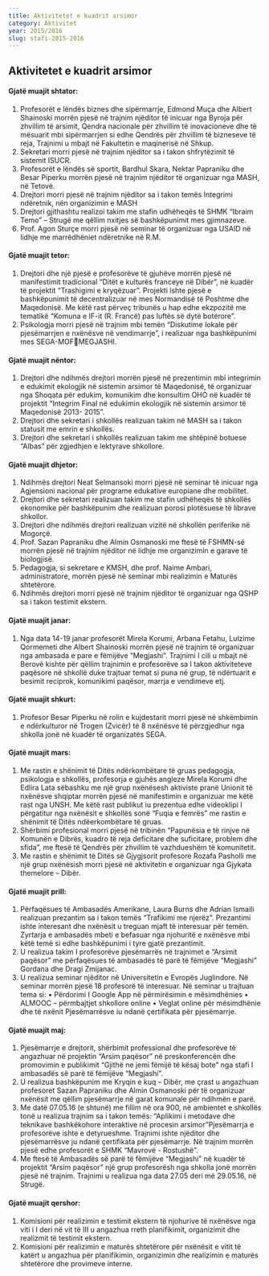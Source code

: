 ```yaml
---
title: Aktivitetet e kuadrit arsimor
category: Aktivitet
year: 2015/2016
slug: stafi-2015-2016
---
```


## Aktivitetet e kuadrit arsimor

#### Gjatë muajit shtator:

1. Profesorët e lëndës biznes dhe sipërmarrje, Edmond Muça dhe Albert
   Shainoski morrën pjesë në trajnim njëditor të inicuar nga Byroja për zhvillim të
   arsimit, Qendra nacionale për zhvillim të inovacioneve dhe të mësuarit mbi
   sipërmarrjen si edhe Qendrës për zhvillim të bizneseve të reja, Trajnimi u mbajt
   në Fakultetin e maqinerisë në Shkup.
2. Sekretari morri pjesë në trajnim njëditor sa i takon shfrytëzimit të sistemit ISUCR.
3. Profesorët e lëndës së sportit, Bardhul Skara, Nektar Papraniku dhe Besar
   Piperku morrën pjesë në trajnim njëditor të organizuar nga MASH, në Tetovë.
4. Drejtori morri pjesë në trajnim njëditor sa i takon temës Integrimi ndëretnik, nën
   organizimin e MASH
5. Drejtori gjithashtu realizoi takim me stafin udhëheqës të SHMK “Ibraim Temo” –
   Strugë me qëllim nxitjes së bashkëpunimit mes gjimnazeve.
6. Prof. Agon Sturçe morri pjesë në seminar të organizuar nga USAID në lidhje me
   marrëdhëniet ndëretnike në R.M.

#### Gjatë muajit tetor:

1. Drejtori dhe një pjesë e profesorëve të gjuhëve morrën pjesë në manifestimit
   tradicional “Ditët e kulturës franceye në Dibër”, në kuadër të projektit “Trashigimi
   e kryqëzuar”. Projekti ishte pjesë e bashkëpunimit të decentralizuar në mes
   Normandisë të Poshtme dhe Maqedonisë. Me këtë rast përveç tribunës u hap
   edhe ekzpozitë me tematikë “Komuna e IF-it (R. Francë) pas luftës së dytë
   botërore”.
2. Psikologja morri pjesë në trajnim mbi temën “Diskutime lokale për pjesëmarrjen e
   nxënësve në vendimarrje”, i realizuar nga bashkëpunimi mes SEGA-MOFMEGJASHI.

#### Gjatë muajit nëntor:

1. Drejtori dhe ndihmës drejtori morrën pjesë në prezentimin mbi integrimin e
   edukimit ekologjik në sistemin arsimor të Maqedonisë, të organizuar nga
   Shoqata për edukim, komunikim dhe konsultim OHO në kuadër të projektit
   “Integrim Final në edukimin ekologjik në sistemin arsimor të Maqedonisë 2013-
   2015”.
2. Drejtori dhe sekretari i shkollës realizuan takim në MASH sa i takon statusit me
   emrin e shkollës.
3. Drejtori dhe sekretari i shkollës realizuan takim me shtëpinë botuese “Albas” për
   zgjedhjen e lektyrave shkollore.

#### Gjatë muajit dhjetor:

1. Ndihmës drejtori Neat Selmansoki morri pjesë në seminar të inicuar nga
   Agjensioni nacional për programe edukative europiane dhe mobilitet.
2. Drejtori dhe sekretari realizuan takim me stafin udhëheqës të shkollës ekonomike
   për bashkëpunim dhe realizuan porosi plotësuese të librave shkollor.
3. Drejtori dhe ndihmës drejtori realizuan vizitë në shkollën periferike në Mogorçë.
4. Prof. Sazan Papraniku dhe Almin Osmanoski me ftesë të FSHMN-së morrën
   pjesë në trajnim njëditor në lidhje me organizimin e garave të biologjisë.
5. Pedagogja, si sekretare e KMSH, dhe prof. Naime Ambari, administratore,
   morrën pjesë në seminar mbi realizimin e Maturës shtetërore.
6. Ndihmës drejtori morri pjesë në trajnim njëditor të organizuar nga QSHP sa i
   takon testimit ekstern.

#### Gjatë muajit janar:

1. Nga data 14-19 janar profesorët Mirela Korumi, Arbana Fetahu, Lulzime
   Qormemeti dhe Albert Shainoski morrën pjesë në trajnim të organizuar nga
   ambasada e pare e fëmijëve “Megjashi”. Trajnimi I cili u mbajt në Berovë kishte
   për qëllim trajnimin e profesorëve sa I takon aktiviteteve paqësore në shkollë
   duke trajtuar temat si puna në grup, të ndërtuarit e besimit reciprok, komunikimi
   paqësor, marrja e vendimeve etj.

#### Gjatë muajit shkurt:

1. Profesor Besar Piperku në rolin e kujdestarit morri pjesë në shkëmbimin e
   ndërkulturor në Trogen (Zvicër) të 8 nxënësve të përzgjedhur nga shkolla jonë në
   kuadër të organizatës SEGA.

#### Gjatë muajit mars:

1. Me rastin e shënimit të Ditës ndërkombëtare të gruas pedagogja, psikologja e
   shkollës, profesorja e gjuhës angleze Mirela Korumi dhe Edlira Lata sëbashku
   me një grup nxënësesh aktiviste pranë Unionit të nxënësve shqiptar morrën
   pjesë në manifestimin e organizuar me këtë rast nga UNSH. Me këtë rast
   publikut iu prezentua edhe videoklipi I përgatitur nga nxënësit e shkollës sonë
   “Fuqia e femrës” me rastin e shënimit të Ditës ndëerkombëtare të gruas.
2. Shërbimi profesional morri pjesë në tribinën “Papunësia e të rinjve në Komunën
   e Dibrës, kuadro të reja deficitare dhe suficitare, problem dhe sfida”, me ftesë të
   Qendrës për zhvillim të vazhdueshëm të komunitetit.
3. Me rastin e shënimit të Ditës së Gjygjsorit profesore Rozafa Pasholli me një grup
   nxënësish morri pjesë në aktivitetin e organizuar nga Gjykata themelore – Dibër.

#### Gjatë muajit prill:

1. Përfaqësues të Ambasadës Amerikane, Laura Burns dhe Adrian Ismaili realizuan
   prezantim sa i takon temës “Trafikimi me njerëz”. Prezantimi ishte interesant dhe
   nxënësit u treguan mjaft të interesuar për temën. Zyrtarja e ambasadës mbeti e
   befasuar nga njohuritë e nxënësve mbi këtë temë si edhe bashkëpunimi i tyre
   gjatë prezantimit.
2. U realizua takim I profesorëve pjesëmarrës në trajnimet e “Arsimit paqësor” me
   përfaqësues të ambasadës të parë të fëmijëve “Megjashi” Gordana dhe Dragi
   Zmijanac.
3. U realizua seminar njëditor në Universitetin e Evropës Juglindore. Në seminar
   morrën pjesë 18 profesorë të interesuar. Në seminar u trajtuan tema si:
   • Përdorimi I Google App në përmirësimin e mësimdhënies
   • ALMOOC – përmbajtjet shkollore online
   • Veglat online për mësimdhënie dhe të nxënit
   Pjesëmarrësve iu ndanë çertifikata për pjesëmarrje.

#### Gjatë muajit maj:

1. Pjesëmarrje e drejtorit, shërbimit professional dhe profesorëve të angazhuar në
   projektin “Arsim paqësor” në preskonferencën dhe promovimin e publikimit
   “Gjithë ne jemi fëmijë të kësaj bote” nga stafi I ambasadës së parë të fëmijëve
   “Megjashi”.
2. U realizua bashkëpunim me Kryqin e kuq – Dibër, me çrast u angazhuan
   profesoret Sazan Papraniku dhe Almin Osmanoski për të organizuar nxënësit me
   qëllim pjesëmarrje në garat komunale për ndihmën e parë.
3. Me datë 07.05.16 (e shtunë) me fillim në ora 900, në ambientet e shkollës tonë u
   realizua trajnim sa i takon temës: “Aplikimi i metodave dhe teknikave
   bashkëkohore interaktive në procesin arsimor”Pjesëmarrja e profesorëve
   ishte e detyrueshme. Trajnimi ishte njëditor dhe pjesëmarrësve ju ndanë
   çertifikata për pjesëmarrje. Në trajnim morrën pjesë edhe profesorët e SHMK
   “Mavrovë - Rostushë”.
4. Me ftesë të Ambasadës së parë të fëmijëve “Megjashi” në kuadër të projektit
   “Arsim paqësor” një grup profesorësh nga shkolla jonë morrën pjesë në trajnim.
   Trajnimi u realizua nga data 27.05 deri më 29.05.16, në Strugë.

#### Gjatë muajit qershor:

1. Komisioni për realizimin e testimit ekstern të njohurive të nxënësve nga viti i I deri në vit të III u angazhua rreth planifikimit, organizimit dhe realizmit të testimit ekstern.
2. Komisioni për realizimin e maturës shtetërore për nxënësit e vitit të katërt u
   angazhua për planifikimin, organizimin dhe realizimin e maturës shtetërore dhe
   provimeve interne.
